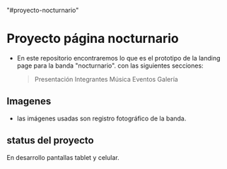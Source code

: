 "#proyecto-nocturnario"

# Proyecto página nocturnario

- En este repositorio encontraremos lo que es el prototipo de la landing page para la banda "nocturnario".
con las siguientes secciones:
    
    > Presentación
    > Integrantes
    > Música
    > Eventos
    > Galería

## Imagenes
- las imágenes usadas son registro fotográfico de la banda.


## status del proyecto

En desarrollo pantallas tablet y celular.
    